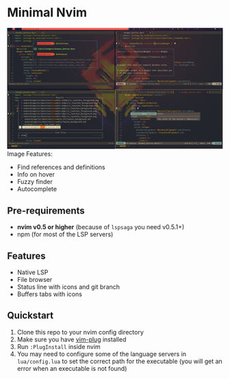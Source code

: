 # Minimal Nvim

![](images/cover.png)
Image Features:

- Find references and definitions
- Info on hover
- Fuzzy finder
- Autocomplete

## Pre-requirements

- **nvim v0.5 or higher** (because of `lspsaga` you need v0.5.1+)
- npm (for most of the LSP servers)

## Features

- Native LSP
- File browser
- Status line with icons and git branch
- Buffers tabs with icons

## Quickstart

1. Clone this repo to your nvim config directory
2. Make sure you have [vim-plug](https://github.com/junegunn/vim-plug) installed
3. Run `:PlugInstall` inside nvim
4. You may need to configure some of the language servers in `lua/config.lua`
   to set the correct path for the executable (you will get an error when an
   executable is not found)
